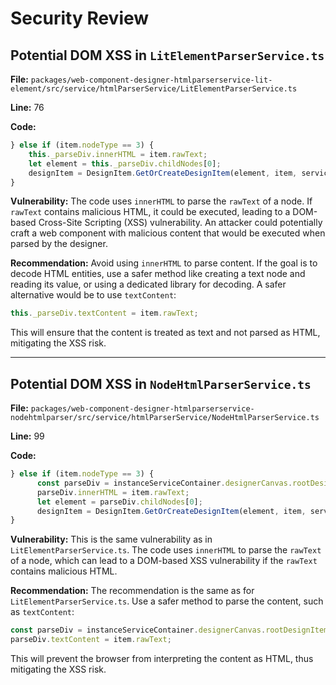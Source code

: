 # Security Review

## Potential DOM XSS in `LitElementParserService.ts`

**File:** `packages/web-component-designer-htmlparserservice-lit-element/src/service/htmlParserService/LitElementParserService.ts`

**Line:** 76

**Code:**
```typescript
} else if (item.nodeType == 3) {
    this._parseDiv.innerHTML = item.rawText;
    let element = this._parseDiv.childNodes[0];
    designItem = DesignItem.GetOrCreateDesignItem(element, item, serviceContainer, instanceServiceContainer);
}
```

**Vulnerability:**
The code uses `innerHTML` to parse the `rawText` of a node. If `rawText` contains malicious HTML, it could be executed, leading to a DOM-based Cross-Site Scripting (XSS) vulnerability. An attacker could potentially craft a web component with malicious content that would be executed when parsed by the designer.

**Recommendation:**
Avoid using `innerHTML` to parse content. If the goal is to decode HTML entities, use a safer method like creating a text node and reading its value, or using a dedicated library for decoding. A safer alternative would be to use `textContent`:
```typescript
this._parseDiv.textContent = item.rawText;
```
This will ensure that the content is treated as text and not parsed as HTML, mitigating the XSS risk.

---

## Potential DOM XSS in `NodeHtmlParserService.ts`

**File:** `packages/web-component-designer-htmlparserservice-nodehtmlparser/src/service/htmlParserService/NodeHtmlParserService.ts`

**Line:** 99

**Code:**
```typescript
} else if (item.nodeType == 3) {
      const parseDiv = instanceServiceContainer.designerCanvas.rootDesignItem.document.createElement("div");
      parseDiv.innerHTML = item.rawText;
      let element = parseDiv.childNodes[0];
      designItem = DesignItem.GetOrCreateDesignItem(element, item, serviceContainer, instanceServiceContainer);
}
```

**Vulnerability:**
This is the same vulnerability as in `LitElementParserService.ts`. The code uses `innerHTML` to parse the `rawText` of a node, which can lead to a DOM-based XSS vulnerability if the `rawText` contains malicious HTML.

**Recommendation:**
The recommendation is the same as for `LitElementParserService.ts`. Use a safer method to parse the content, such as `textContent`:
```typescript
const parseDiv = instanceServiceContainer.designerCanvas.rootDesignItem.document.createElement("div");
parseDiv.textContent = item.rawText;
```
This will prevent the browser from interpreting the content as HTML, thus mitigating the XSS risk.
